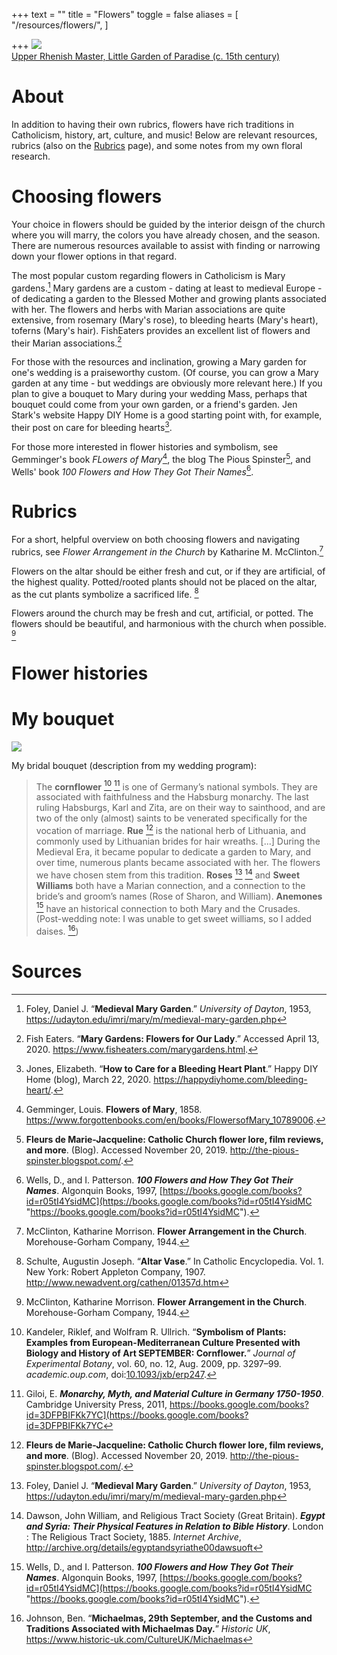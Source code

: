 +++
text = ""
title = "Flowers"
toggle = false
aliases = [
    "/resources/flowers/",
]

+++
![](/uploads/marygardentop.jpg)  
[Upper Rhenish Master, Little Garden of Paradise (c. 15th century)](https://commons.wikimedia.org/wiki/File:1415_Das_Paradiesg%C3%A4rtlein_anagoria.JPG)

# About

In addition to having their own rubrics, flowers have rich traditions in Catholicism, history, art, culture, and music! Below are relevant resources, rubrics (also on the [Rubrics](https://www.latinmasswedding.com/resources/rubrics-for-the-wedding-mass/) page), and some notes from my own floral research. 

# Choosing flowers 

Your choice in flowers should be guided by the interior deisgn of the church where you will marry, the colors you have already chosen, and the season. There are numerous resources available to assist with finding or narrowing down your flower options in that regard.

The most popular custom regarding flowers in Catholicism is Mary gardens.[^1] Mary gardens are a custom - dating at least to medieval Europe - of dedicating a garden to the Blessed Mother and growing plants associated with her. The flowers and herbs with Marian associations are quite extensive, from rosemary (Mary's rose), to bleeding hearts (Mary's heart), toferns (Mary's hair). FishEaters provides an excellent list of flowers and their Marian associations.[^2] 

For those with the resources and inclination, growing a Mary garden for one's wedding is a praiseworthy custom. (Of course, you can grow a Mary garden at any time - but weddings are obviously more relevant here.) If you plan to give a bouquet to Mary during your wedding Mass, perhaps that bouquet could come from your own garden, or a friend's garden. Jen Stark's website Happy DIY Home is a good starting point with, for example, their post on care for bleeding hearts[^3].  

For those more interested in flower histories and symbolism, see Gemminger's book _FLowers of Mary_[^4], the blog The Pious Spinster[^5], and Wells' book _100 Flowers and How They Got Their Names_[^6]. 

# Rubrics 

For a short, helpful overview on both choosing flowers and navigating rubrics, see _Flower Arrangement in the Church_ by Katharine M. McClinton.[^7]

Flowers on the altar should be either fresh and cut, or if they are artificial, of the highest quality. Potted/rooted plants should not be placed on the altar, as the cut plants symbolize a sacrificed life. [^8]

Flowers around the church may be fresh and cut, artificial, or potted. The flowers should be beautiful, and harmonious with the church when possible. [^7] 

# Flower histories

# My bouquet

![](/uploads/_MG_0325-min.JPG)

My bridal bouquet (description from my wedding program):

> The **cornflower** [^9] [^10] is one of Germany’s national symbols. They are associated with faithfulness and the Habsburg monarchy. The last ruling Habsburgs, Karl and Zita, are on their way to sainthood, and are two of the only (almost) saints to be venerated specifically for the vocation of marriage. **Rue** [^5] is the national herb of Lithuania, and commonly used by Lithuanian brides for hair wreaths. \[...\] During the Medieval Era, it became popular to dedicate a garden to Mary, and over time, numerous plants became associated with her. The flowers we have chosen stem from this tradition. **Roses** [^1] [^12] and **Sweet Williams** both have a Marian connection, and a connection to the bride’s and groom’s names (Rose of Sharon, and William). **Anemones** [^6] have an historical connection to both Mary and the Crusades. (Post-wedding note: I was unable to get sweet williams, so I added daises. [^13]) 

# Sources 

[^1]: Foley, Daniel J. “**Medieval Mary Garden**.” _University of Dayton_, 1953, https://udayton.edu/imri/mary/m/medieval-mary-garden.php

[^2]: Fish Eaters. “**Mary Gardens: Flowers for Our Lady**.” Accessed April 13, 2020. https://www.fisheaters.com/marygardens.html.

[^3]: Jones, Elizabeth. “**How to Care for a Bleeding Heart Plant**.” Happy DIY Home (blog), March 22, 2020. https://happydiyhome.com/bleeding-heart/.

[^4]: Gemminger, Louis. **Flowers of Mary**, 1858. https://www.forgottenbooks.com/en/books/FlowersofMary_10789006.

[^5]: **Fleurs de Marie-Jacqueline: Catholic Church flower lore, film reviews, and more**. (Blog). Accessed November 20, 2019. http://the-pious-spinster.blogspot.com/.

[^6]: Wells, D., and I. Patterson. **_100 Flowers and How They Got Their Names_**. Algonquin Books, 1997, [https://books.google.com/books?id=r05tI4YsidMC](https://books.google.com/books?id=r05tI4YsidMC "https://books.google.com/books?id=r05tI4YsidMC").

[^7]: McClinton, Katharine Morrison. **Flower Arrangement in the Church**. Morehouse-Gorham Company, 1944.

[^8]: Schulte, Augustin Joseph. “**Altar Vase**.” In Catholic Encyclopedia. Vol. 1. New York: Robert Appleton Company, 1907. http://www.newadvent.org/cathen/01357d.htm

[^9]: Kandeler, Riklef, and Wolfram R. Ullrich. “**Symbolism of Plants: Examples from European-Mediterranean Culture Presented with Biology and History of Art SEPTEMBER: Cornflower.**” _Journal of Experimental Botany_, vol. 60, no. 12, Aug. 2009, pp. 3297–99. _academic.oup.com_, doi:[10.1093/jxb/erp247](https://doi.org/10.1093/jxb/erp247).

[^10]: Giloi, E. **_Monarchy, Myth, and Material Culture in Germany 1750-1950_**. Cambridge University Press, 2011, https://books.google.com/books?id=3DFPBIFKk7YC](https://books.google.com/books?id=3DFPBIFKk7YC 

[^11]: “**Ruta Graveolens**.” _Wikipedia_, 5 Jan. 2019. _Wikipedia_, https://en.wikipedia.org/w/index.php?title=Ruta_graveolens&oldid=876969378

[^12]: Dawson, John William, and Religious Tract Society (Great Britain). **_Egypt and Syria: Their Physical Features in Relation to Bible History_**. London : The Religious Tract Society, 1885. _Internet Archive_, http://archive.org/details/egyptandsyriathe00dawsuoft

[^13]: Johnson, Ben. “**Michaelmas, 29th September, and the Customs and Traditions Associated with Michaelmas Day.**” _Historic UK_, https://www.historic-uk.com/CultureUK/Michaelmas



